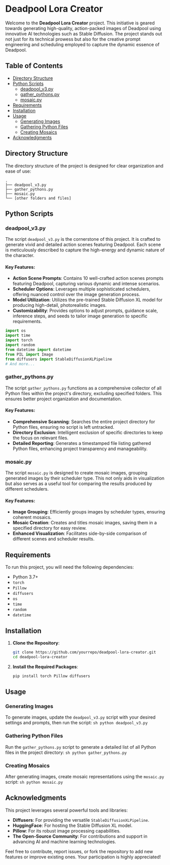 # Deadpool Lora Creator

Welcome to the **Deadpool Lora Creator** project. This initiative is geared towards generating high-quality, action-packed images of Deadpool using innovative AI technologies such as Stable Diffusion. The project stands out not just for its technical prowess but also for the creative prompt engineering and scheduling employed to capture the dynamic essence of Deadpool.

## Table of Contents
- [Directory Structure](#directory-structure)
- [Python Scripts](#python-scripts)
  - [deadpool_v3.py](#deadpool_v3py)
  - [gather_pythons.py](#gather_pythonspy)
  - [mosaic.py](#mosaicpy)
- [Requirements](#requirements)
- [Installation](#installation)
- [Usage](#usage)
  - [Generating Images](#generating-images)
  - [Gathering Python Files](#gathering-python-files)
  - [Creating Mosaics](#creating-mosaics)
- [Acknowledgments](#acknowledgments)

## Directory Structure

The directory structure of the project is designed for clear organization and ease of use:

```
.
├── deadpool_v3.py
├── gather_pythons.py
├── mosaic.py
└── [other folders and files]
```

## Python Scripts

### deadpool_v3.py

The script `deadpool_v3.py` is the cornerstone of this project. It is crafted to generate vivid and detailed action scenes featuring Deadpool. Each scene is meticulously described to capture the high-energy and dynamic nature of the character.

#### Key Features:
- **Action Scene Prompts**: Contains 10 well-crafted action scenes prompts featuring Deadpool, capturing various dynamic and intense scenarios.
- **Scheduler Options**: Leverages multiple sophisticated schedulers, offering nuanced control over the image generation process.
- **Model Utilization**: Utilizes the pre-trained Stable Diffusion XL model for producing high-detail, photorealistic images.
- **Customizability**: Provides options to adjust prompts, guidance scale, inference steps, and seeds to tailor image generation to specific requirements.

```python
import os
import time
import torch
import random
from datetime import datetime
from PIL import Image
from diffusers import StableDiffusionXLPipeline
# And more...
```

### gather_pythons.py

The script `gather_pythons.py` functions as a comprehensive collector of all Python files within the project's directory, excluding specified folders. This ensures better project organization and documentation.

#### Key Features:
- **Comprehensive Scanning**: Searches the entire project directory for Python files, ensuring no script is left untracked.
- **Directory Exclusion**: Intelligent exclusion of specific directories to keep the focus on relevant files.
- **Detailed Reporting**: Generates a timestamped file listing gathered Python files, enhancing project transparency and manageability.

### mosaic.py

The script `mosaic.py` is designed to create mosaic images, grouping generated images by their scheduler type. This not only aids in visualization but also serves as a useful tool for comparing the results produced by different schedulers.

#### Key Features:
- **Image Grouping**: Efficiently groups images by scheduler types, ensuring coherent mosaics.
- **Mosaic Creation**: Creates and titles mosaic images, saving them in a specified directory for easy review.
- **Enhanced Visualization**: Facilitates side-by-side comparison of different scenes and scheduler results.

## Requirements

To run this project, you will need the following dependencies:

- Python 3.7+
- `torch`
- `Pillow`
- `diffusers`
- `os`
- `time`
- `random`
- `datetime`

## Installation

1. **Clone the Repository**:
    ```sh
    git clone https://github.com/yourrepo/deadpool-lora-creator.git
    cd deadpool-lora-creator
    ```

2. **Install the Required Packages**:
    ```sh
    pip install torch Pillow diffusers
    ```

## Usage

### Generating Images

To generate images, update the `deadpool_v3.py` script with your desired settings and prompts, then run the script:
    ```sh
    python deadpool_v3.py
    ```

### Gathering Python Files

Run the `gather_pythons.py` script to generate a detailed list of all Python files in the project directory:
    ```sh
    python gather_pythons.py
    ```

### Creating Mosaics

After generating images, create mosaic representations using the `mosaic.py` script:
    ```sh
    python mosaic.py
    ```

## Acknowledgments

This project leverages several powerful tools and libraries:
- **Diffusers**: For providing the versatile `StableDiffusionXLPipeline`.
- **HuggingFace**: For hosting the Stable Diffusion XL model.
- **Pillow**: For its robust image processing capabilities.
- **The Open-Source Community**: For contributions and support in advancing AI and machine learning technologies.

Feel free to contribute, report issues, or fork the repository to add new features or improve existing ones. Your participation is highly appreciated!